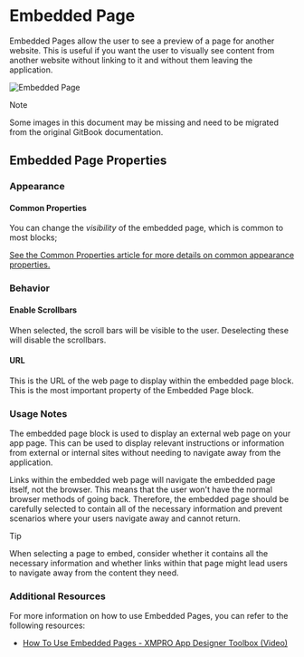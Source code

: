 # Embedded Page

Embedded Pages allow the user to see a preview of a page for another website. This is useful if you want the user to visually see content from another website without linking to it and without them leaving the application.&#x20;

![Embedded Page](../images/image-42.png)

> [!NOTE]
> Some images in this document may be missing and need to be migrated from the original GitBook documentation.

## Embedded Page Properties

### Appearance

#### Common Properties

You can change the _visibility_ of the embedded page, which is common to most blocks;

[See the Common Properties article for more details on common appearance properties.](../common-properties.md#appearance)

### Behavior

#### Enable Scrollbars

When selected, the scroll bars will be visible to the user. Deselecting these will disable the scrollbars.&#x20;

#### URL

This is the URL of the web page to display within the embedded page block. This is the most important property of the Embedded Page block.

### Usage Notes

The embedded page block is used to display an external web page on your app page. This can be used to display relevant instructions or information from external or internal sites without needing to navigate away from the application.

Links within the embedded web page will navigate the embedded page itself, not the browser. This means that the user won't have the normal browser methods of going back. Therefore, the embedded page should be carefully selected to contain all of the necessary information and prevent scenarios where your users navigate away and cannot return.

> [!TIP]
> When selecting a page to embed, consider whether it contains all the necessary information and whether links within that page might lead users to navigate away from the content they need.

### Additional Resources

For more information on how to use Embedded Pages, you can refer to the following resources:

- [How To Use Embedded Pages - XMPRO App Designer Toolbox (Video)](https://www.youtube.com/embed/jhbF-t8MrW0)
